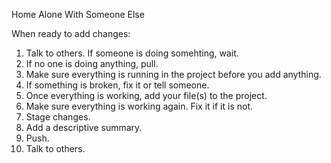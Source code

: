 Home Alone With Someone Else

When ready to add changes:
1. Talk to others. If someone is doing somehting, wait.
2. If no one is doing anything, pull.
3. Make sure everything is running in the project before you add anything.
4. If something is broken, fix it or tell someone.
5. Once everything is working, add your file(s) to the project.
6. Make sure everything is working again. Fix it if it is not.
7. Stage changes.
8. Add a descriptive summary.
9. Push.
10. Talk to others.
